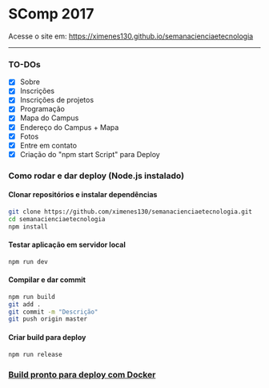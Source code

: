 # SComp 2017

Acesse o site em: https://ximenes130.github.io/semanacienciaetecnologia

---

### TO-DOs
- [x] Sobre
- [x] Inscrições
- [x] Inscrições de projetos
- [x] Programação
- [x] Mapa do Campus
- [x] Endereço do Campus + Mapa
- [x] Fotos
- [x] Entre em contato
- [x] Criação do "npm start Script" para Deploy

### Como rodar e dar deploy (Node.js instalado)

#### Clonar repositórios e instalar dependências

```sh
git clone https://github.com/ximenes130/semanacienciaetecnologia.git
cd semanacienciaetecnologia
npm install
```

#### Testar aplicação em servidor local

```sh
npm run dev
```

#### Compilar e dar commit

```sh
npm run build
git add .
git commit -m "Descrição"
git push origin master
```

#### Criar build para deploy

```sh
npm run release
```

### [Build pronto para deploy com Docker](https://github.com/ximenes130/semanacienciaetecnologia/releases)
